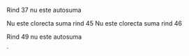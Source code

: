 Rind 37 nu este autosuma 

Nu este  clorecta suma rind 45 
Nu este  clorecta suma rind 46

Rind 49 nu este autosuma 

`

